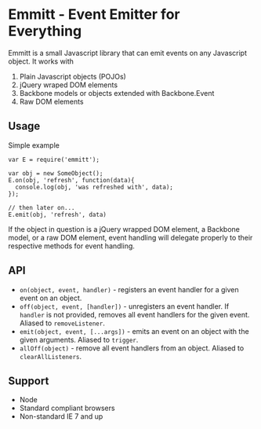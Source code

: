 # Emmitt - Event Emitter for Everything

Emmitt is a small Javascript library that can emit events on any Javascript object. It works with

1. Plain Javascript objects (POJOs)
2. jQuery wraped DOM elements
3. Backbone models or objects extended with Backbone.Event
4. Raw DOM elements

## Usage

Simple example

    var E = require('emmitt');

    var obj = new SomeObject();
    E.on(obj, 'refresh', function(data){
      console.log(obj, 'was refreshed with', data);
    });

    // then later on...
    E.emit(obj, 'refresh', data)

If the object in question is a jQuery wrapped DOM element, a Backbone model, or a raw DOM element, event handling will delegate properly to their respective methods for event handling.

## API

* `on(object, event, handler)` - registers an event handler for a given event on an object.
* `off(object, event, [handler])` - unregisters an event handler. If `handler` is not provided, removes all event handlers for the given event. Aliased to `removeListener`.
* `emit(object, event, [...args])` - emits an event on an object with the given arguments. Aliased to `trigger`.
* `allOff(object)` - remove all event handlers from an object. Aliased to `clearAllListeners`.

## Support

* Node
* Standard compliant browsers
* Non-standard IE 7 and up